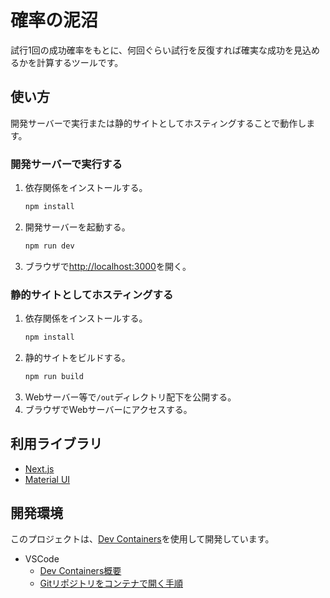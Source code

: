 # 確率の泥沼

試行1回の成功確率をもとに、何回ぐらい試行を反復すれば確実な成功を見込めるかを計算するツールです。

## 使い方

開発サーバーで実行または静的サイトとしてホスティングすることで動作します。

### 開発サーバーで実行する

1. 依存関係をインストールする。
    ```bash
    npm install
    ```
1. 開発サーバーを起動する。
    ```bash
    npm run dev
    ```
1. ブラウザで[http://localhost:3000](http://localhost:3000)を開く。

### 静的サイトとしてホスティングする

1. 依存関係をインストールする。
    ```bash
    npm install
    ```
1. 静的サイトをビルドする。
    ```bash
    npm run build
    ```
1. Webサーバー等で`/out`ディレクトリ配下を公開する。
1. ブラウザでWebサーバーにアクセスする。

## 利用ライブラリ

- [Next.js](https://nextjs.org)
- [Material UI](https://mui.com/material-ui/getting-started/)

## 開発環境

このプロジェクトは、[Dev Containers](https://devcontainers.dev/)を使用して開発しています。

- VSCode
    - [Dev Containers概要](https://code.visualstudio.com/docs/devcontainers/containers)
    - [Gitリポジトリをコンテナで開く手順](https://code.visualstudio.com/docs/devcontainers/containers#_quick-start-open-a-git-repository-or-github-pr-in-an-isolated-container-volume)
